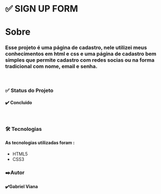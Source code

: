 # ✅ SIGN UP FORM

<h1>Sobre</h1>

<h3> Esse projeto é uma página de cadastro, nele utilizei meus conhecimentos em html e css e uma página de cadastro  bem simples que permite cadastro com redes socias ou na forma tradicional com nome, email e senha.</h3> <br>

<h3>✅ Status do Projeto</h3>

<h4> ✔️ Concluido </h4> <br>

<h3> 🛠 Tecnologias </h3> 

<h4>As tecnologias utilizadas foram :</h4>

* HTML5
* CSS3 

<h3>✒️Autor</h3> 

<h4> ✔️Gabriel Viana</h4> <br>

